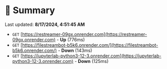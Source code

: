 # 📖 Summary
Last updated: **8/17/2024, 4:51:45 AM**

- `GET` [https://restreamer-09gx.onrender.com](https://restreamer-09gx.onrender.com) - **Up** (776ms)
- `GET` [https://filestreambot-b5k6.onrender.com/](https://filestreambot-b5k6.onrender.com/) - **Down** (143ms)
- `GET` [https://jupyterlab-python3-12-3.onrender.com](https://jupyterlab-python3-12-3.onrender.com) - **Down** (125ms)
